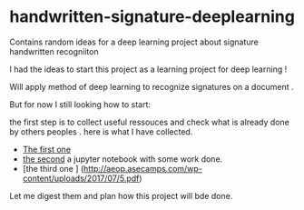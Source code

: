 # handwritten-signature-deeplearning
Contains random ideas for a deep learning project about signature handwritten recogniiton

I had the ideas to start this project as a learning project for deep learning !

Will apply method of deep learning to recognize signatures on  a document .

But for now I still looking how to start:

the first step is to collect useful ressouces and check what is already done by others peoples .
here is what I have collected.

- [The first one ](https://www.google.rw/amp/s/gizmeon.com/2017/10/21/fraud-analysis-deep-learning-n-offline-signature-verification/amp/)
- [the second](https://github.com/luizgh/sigver_wiwd/blob/master/interactive_example.ipynb) a jupyter notebook with some work done.
- [the third one ] (http://aeop.asecamps.com/wp-content/uploads/2017/07/5.pdf)

Let me digest them and plan how this project will bde done.
